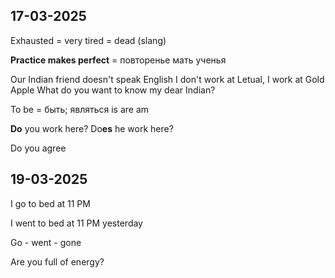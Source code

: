  
## 17-03-2025

Exhausted = very tired = dead (slang)

**Practice makes perfect** = повторенье мать ученья

Our Indian friend doesn't speak English
I don't work at Letual, I work at Gold Apple
What do you want to know my dear Indian?

To be = быть; являться
	is
	are
	am

**Do** you work here?
Do**es** he work here?

Do you agree

## 19-03-2025

I go to bed at 11 PM

I went to bed at 11 PM yesterday

Go - went - gone

Are you full of energy?